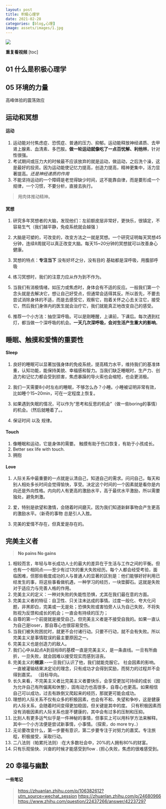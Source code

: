 ```yaml
---
layout: post
title: 积极心理学
date: 2021-02-28
categories: [blog,心理]
image: assets/images/1.jpg
---
```


![](https://raw.githubusercontent.com/icodingc/icodingc.github.io/main/img/positive01.png)

**重复看视频**
[toc]
## 01 什么是积极心理学

## 05 环境的力量
高峰体验的震荡效应

## 运动和冥想

#### 运动
1. 运动能对付焦虑症、恐慌症、普通的压力、抑郁。运动能释放神经递质、去甲肾上腺素、血清素、多巴胺。**做一轮运动就像吃了一点百忧解、利他林**，针对性很强。
2. 考试期间或压力大的时候最不应该放弃的就是运动，做运动，之后洗个澡，这是最好的投资。因为运动能使记忆力提高，创造力提高，精神更集中，活力显著提高。*还是神经递质的作用*
3. 不能坚持运动的一个障碍是老觉得缺少时间，这不能靠自律，而是要形成一个规律，一个习惯，不要分析，直接去执行。

> 用肉体推动精神。

#### 冥想
1. 研究多年冥想者的大脑，发现他们：左前额皮层非常好，更快乐，很镇定，不容易生气（我们越平静，免疫系统就会越强 ）

2. 大脑是可塑的，可改变的，改变方法之一就是冥想。一个研究证明每天冥想45分钟，连续8周就可以真正改变大脑。每天15~20分钟的冥想就可以改善身心健康。

3. 冥想的特点：**专注当下**
没有好坏之分，没有目的
基础都是深呼吸，用腹部呼吸

4. 练习冥想时，我们的注意力应从作为到不作为。

5. 当我们有消极情绪，如压力或焦虑时，身体会有不适的反应。一般我们第一个念头就是去解决它，想让自己好受点，但通常会适得其反。所以首先，不要去尝试消除身体的不适，而是去感受它，观察它，抱着关怀之心去关注它，接受它，然后我们身体内的医生就会治疗它，我们就能真正地改变自己的感受。

6. 推荐一个小方法：抽空深呼吸。可以是刚睡醒，上课前，下课后。每次遇到红灯，都当做一个深呼吸的机会。**一天几次深呼吸，会对生活产生重大的影响**。

## 睡眠、触摸和爱情的重要性

#### Sleep

1. 良好的睡眠可以显著加强身体的免疫系统，提高精力水平，维持我们的基准体重，认知功能，能保持美貌、幸福感和智力。当我们缺乏睡眠时，生产力、创造力和记忆力都会受到损害，焦虑暴躁的导火索也会缩短，也会更消极。

3. 我们一天需要8小时左右的睡眠，不够怎么办？小睡。小睡被证明非常有效，比如睡个15~20min，可在一定程度上恢复。

4. 如果遇到失眠的情况，可以作为“思考和反思的机会”（做一些boring的事情）的机会。（然后就睡着了。。

5. 保证时间 以及 规律。

#### Touch

1. 像睡眠和运动，它是身体的需要。 触摸有助于伤口恢复，有助于小孩成长。
2. Better sex life with touch.
3. 拥抱

#### Love

1. 人际关系中最重要的一点就是认清自己，知道自己的需求。问问自己，每天和别人相处多长时间会觉得愉快，享受。决定这个时间的一个因素就是看你是内向还是外向性格。内向的人有更高的激励水平，高于最优水平激励，所以需要独处，避免刺激。

2. 爱，特别是欲望和激情，会随着时间磨灭。因为我们知道新鲜事物会产生更高的激励水平。（新奇的事物 总是引人入胜。

3. 完美的爱情不存在，但真爱是存在的。

## 完美主义者
> **No pains No gains**

1. 相较而言，年轻与年长成功人士的最大的差异在于生活与工作之间的平衡。但也有一个相同点——至少有过1次的重大失败经历。每个人都会经受考验，面临困难，但那些极度成功的人与普通人的显著的区别是：他们能够好好利用已经发生的事，将这些事看做机遇，一种学习的经历，一块垫脚石。这就是失败对于适应力与完善人格的作用。
2. 完美主义的定义：一种对失败的失能性恐惧，尤其在我们最在意的方面。
3. 完美主义者的特征：自卫性、只关注未达成的事情。过度一般化、夸大化问题，非黑即白，完美或一无是处；恐惧失败或害怕旁人认为自己失败，不将失败视为反馈和成长的机会；一直会有持续的压力；
4. 自尊的第一个前提就是接受自己，但完美主义者是不接受自我的。如果一直认为自己是loser，那自尊心也很容易受伤。
5. 当我们被失败困扰时，就更不会付诸行动。只要不行动，就不会有失败。所以完美主义是事情耽误的最主要原因之一。
6. 完美主义也是创造力的敌人。
7. 我们心中从起点A到目标B的基模一直是完美主义，是一条直线。一旦有所曲折，一旦失败，就会因难以接受现实而感到沮丧。
8. 完美主义的**根源**:--一旦我们认识了他，我们就能克服它。
社会因素的影响。一直被灌输结果决定论的理念，只有成功才会得到奖励，而努力的过程并不会得到嘉奖。 （目标导向。
9. 长久来看，不完美主义者比完美主义者要快乐，会享受更加可持续的成长（因为允许自己有所偏离和休整），固有动力也高很多，自尊心也更高。如果相信自己可以成功，过去有跌倒又爬起来的经历，那就更可能会成功。
10. 理想的人际关系不仅有众多的积极因素，也会有不和、失望和争吵，这是健康的人际关系，会随着时间变得更加稳固，但关键是其中的度。
只有积极因素而没有消极因素的人际关系也是不健康的，其中会有过多的压制和压抑。
11. 比别人有更多运气似乎是一件神秘的事情，但事实上可以用科学方法来解释。其中一个小方法便是尝试新事情，小事情。（探索，do more try..）
12. 无论要改变什么，第一步要有意识，第二步要专注于对努力的嘉奖。专注旅程，积极接受，采取行动。
13. 二八法则（帕累托法则）:在大多数社会中，20%的人拥有80%的财富。
14. 只有乐观愉快、兴奋的时候才能感受到flow . (担心失败，焦虑的很难感受到。



## 20 幸福与幽默


#### 一些笔记 
> https://zhuanlan.zhihu.com/p/106382612?utm_source=wechat_session
> https://zhuanlan.zhihu.com/p/24680966
> https://www.zhihu.com/question/22437266/answer/42237297